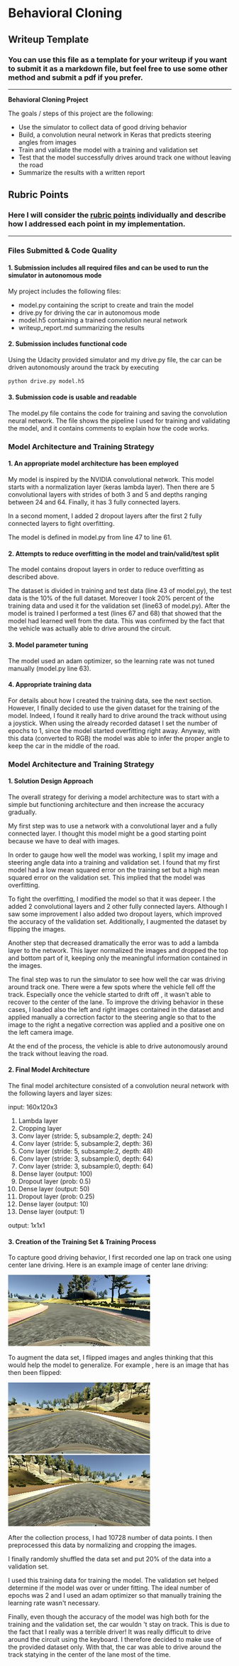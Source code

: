 # **Behavioral Cloning** 

## Writeup Template

### You can use this file as a template for your writeup if you want to submit it as a markdown file, but feel free to use some other method and submit a pdf if you prefer.

---

**Behavioral Cloning Project**

The goals / steps of this project are the following:
* Use the simulator to collect data of good driving behavior
* Build, a convolution neural network in Keras that predicts steering angles from images
* Train and validate the model with a training and validation set
* Test that the model successfully drives around track one without leaving the road
* Summarize the results with a written report


[//]: # (Image References)

[image1]: ./images/center.jpg "Center driving"
[image2]: ./images/flip.png "normal image"
[image3]: ./images/flipped.png "flipped image"

## Rubric Points
### Here I will consider the [rubric points](https://review.udacity.com/#!/rubrics/432/view) individually and describe how I addressed each point in my implementation.  

---
### Files Submitted & Code Quality

#### 1. Submission includes all required files and can be used to run the simulator in autonomous mode

My project includes the following files:
* model.py containing the script to create and train the model
* drive.py for driving the car in autonomous mode
* model.h5 containing a trained convolution neural network 
* writeup_report.md summarizing the results

#### 2. Submission includes functional code
Using the Udacity provided simulator and my drive.py file, the car can be driven autonomously around the track by executing 
```sh
python drive.py model.h5
```

#### 3. Submission code is usable and readable

The model.py file contains the code for training and saving the convolution neural network. The file shows the pipeline I used for training and validating the model, and it contains comments to explain how the code works.

### Model Architecture and Training Strategy

#### 1. An appropriate model architecture has been employed

My model is inspired by the NVIDIA convolutional network. This model starts with a normalization layer (keras lambda
 layer). Then there are 5
 convolutional layers with strides of both 3 and 5 and depths ranging between 24 and 64.
 Finally, it has 3 fully connected layers. 
  
  In a second moment, I added 2
  dropout layers after the first 2 fully connected layers to fight
  overfitting.

The model is defined in model.py from line 47 to line 61.

#### 2. Attempts to reduce overfitting in the model and train/valid/test split

The model contains dropout layers in order to reduce overfitting as described above.

The dataset is divided in training and test data (line 43 of model.py), the test data is the 10% of the full dataset. Moreover I took 20% percent of the training data and used it for the validation set (line63 of model.py). After the model is trained I performed a test (lines 67 and 68) that showed that the model had learned well from the data. This was confirmed by the fact that the vehicle was actually able to drive around the circuit.
#### 3. Model parameter tuning

The model used an adam optimizer, so the learning rate was not tuned manually (model.py line 63).

#### 4. Appropriate training data

For details about how I created the training data, see the next section. However, I finally decided to use the given
 dataset for the training of the model. Indeed, I found it really hard to drive around the track without using a
  joystick. When using the already recorded dataset I set the number of epochs to 1, since the model started
   overfitting right away. Anyway, with this data (converted to RGB) the model was able to infer the proper angle to
    keep the car in the middle of the road.

### Model Architecture and Training Strategy

#### 1. Solution Design Approach

The overall strategy for deriving a model architecture was to start with a simple but functioning architecture and
 then increase the accuracy gradually.

My first step was to use a network with a convolutional layer and a fully connected layer. I thought this model might be
 a good starting point
 because we have to deal with images.

In order to gauge how well the model was working, I split my image and steering angle data into a training and validation set. I found that my first model had a low mean squared error on the training set but a high mean squared error on the validation set. This implied that the model was overfitting. 

To fight the overfitting, I modified the model so that it was depeer. I the added 2 convolutional layers and 2 other
 fully connected layers. Although I saw some improvement I also added two dropout layers, which improved the accuracy
  of the validation set. Additionally, I augmented the dataset by flipping the images.

Another step that decreased dramatically the error was to add a lambda layer to the network. This layer normalized
 the images and dropped the top and bottom part of it, keeping only the meaningful information contained in the images.

The final step was to run the simulator to see how well the car was driving around track one. There were a few spots
 where the vehicle fell off the track. Especially once the vehicle started to drift off , it wasn't able to recover
  to the center of the lane. To improve the driving
  behavior in
  these cases, I loaded also the left and right images contained in the dataset and applied manually a correction
   factor to the steering angle so that to the image to the right a negative correction was applied and a positive
    one on the left camera image.

At the end of the process, the vehicle is able to drive autonomously around the track without leaving the road.

#### 2. Final Model Architecture

The final model architecture consisted of a convolution neural network with the following layers and layer sizes:

input: 160x120x3
1. Lambda layer
2. Cropping layer
3. Conv layer (stride: 5, subsample:2, depth: 24)
4. Conv layer (stride: 5, subsample:2, depth: 36)
5. Conv layer (stride: 5, subsample:2, depth: 48)
6. Conv layer (stride: 3, subsample:0, depth: 64)
7. Conv layer (stride: 3, subsample:0, depth: 64)
8. Dense layer (output: 100)
9. Dropout layer (prob: 0.5)
10. Dense layer (output: 50)
11. Dropout layer (prob: 0.25)
12. Dense layer (output: 10)
13. Dense layer (output: 1)

output: 1x1x1


#### 3. Creation of the Training Set & Training Process

To capture good driving behavior, I first recorded one lap on track one using center lane driving. Here is an
 example image of center lane driving:

![alt text][image1]

To augment the data set, I flipped images and angles thinking that this would help the model to generalize. For example
, here
 is an image
 that has then been flipped:

![alt text][image2]
![alt text][image3]

After the collection process, I had 10728 number of data points. I then preprocessed this data by normalizing and
 cropping the images.

I finally randomly shuffled the data set and put 20% of the data into a validation set. 

I used this training data for training the model. The validation set helped determine if the model was over or under
 fitting. The ideal number of epochs was 2 and I used an adam optimizer so that manually training the learning rate
  wasn't necessary.
  
Finally, even though the accuracy of the model was high both for the training and the validation set, the car wouldn
't stay on track. This is due to the fact that I really was a terrible driver! It was really difficult to drive
 around the circuit using the keyboard. I therefore decided to make use of the provided dataset only. With that, the
  car was able to drive around the track statying in the center of the lane most of the time.